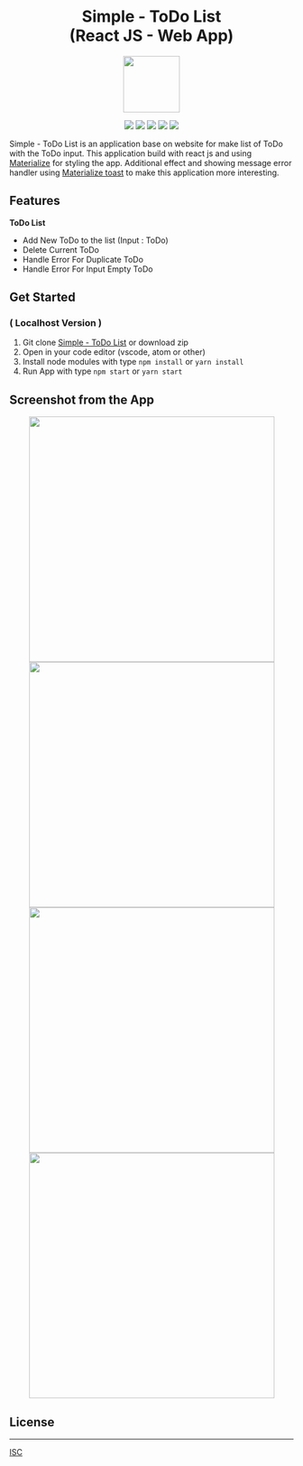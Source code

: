 <h1 align="center">Simple - ToDo List<br>(React JS - Web App)</h1>

<p align="center">
  <img src="public/favicon.ico" width="100"/>
</p>

<p align="center">
<img src="https://img.shields.io/badge/react-16.12.0-blue">
<img src="https://img.shields.io/badge/react_dom-16.12.0-yellow">
<img src="https://img.shields.io/badge/react%20scripts-3.3.0-brightgreen">
<img src="https://img.shields.io/badge/materialize%20css-1.0.0%20rc.2-orange">
<img src="https://img.shields.io/badge/uuid-3.3.3-red">

Simple - ToDo List is an application base on website for make list of ToDo with the ToDo input. This application build with react js and using [Materialize](https://materializecss.com/) for styling the app. Additional effect and showing message error handler using [Materialize toast](https://materializecss.com/toasts.html) to make this application more interesting.

## Features
<b> ToDo List </b>
 - Add New ToDo to the list (Input : ToDo)
 - Delete Current ToDo
 - Handle Error For Duplicate ToDo
 - Handle Error For Input Empty ToDo

## Get Started
### ( Localhost Version )
1. Git clone [Simple - ToDo List](https://github.com/aldoignatachandra/SimpleToDoList-React_JS) or download zip
2. Open in your code editor (vscode, atom or other)
3. Install node modules with type `npm install` or `yarn install`
4. Run App with type `npm start` or `yarn start`

## Screenshot from the App
<p align='center'>
  <span>
      <image width="435" src="src/images/Screenshot_1.png" />
      <image width="435" src="src/images/Screenshot_2.png" />
  </span>
  <span>
      <image width="435" src="src/images/Screenshot_3.png" />
      <image width="435" src="src/images/Screenshot_4.png" />
  </span>
</p>

## License
----
[ISC](https://en.wikipedia.org/wiki/ISC_license "ISC")
